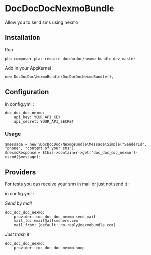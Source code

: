# DocDocDocNexmoBundle

Allow you to send sms using nexmo

## Installation

Run

````
php composer.phar require docdocdoc/nexmo-bundle dev-master
````

Add in your AppKernel :

````
new DocDocDoc\NexmoBundle\DocDocDocNexmoBundle(),
````

## Configuration

in config.yml :

````
doc_doc_doc_nexmo:
    api_key: YOUR_API_KEY
    api_secret: YOUR_API_SECRET
````

### Usage

````
$message = new \DocDocDoc\NexmoBundle\Message\Simple("SenderId", "phone", "content of your sms");
$nexmoResponse = $this->container->get('doc_doc_doc_nexmo')->send($message);
````

## Providers

For tests you can receive your sms in mail or just not send it :

in config.yml :

*Send by mail*

````
doc_doc_doc_nexmo:
    provider: doc_doc_doc_nexmo.send_mail
    mail_to: email@allsmshere.com
    mail_from: [default: no-reply@nexmobundle.com]
````

*Just trash it*

````
doc_doc_doc_nexmo:
    provider: doc_doc_doc_nexmo.noop
````